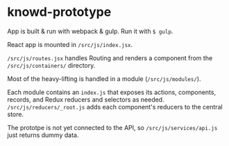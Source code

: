 # knowd-prototype

App is built & run with webpack & gulp. Run it with `$ gulp`.

React app is mounted in `/src/js/index.jsx`.

`/src/js/routes.jsx` handles Routing and renders a component from the `/src/js/containers/` directory.

Most of the heavy-lifting is handled in a module (`/src/js/modules/`).

Each module contains an `index.js` that exposes its actions, components, records, and Redux reducers and selectors as needed.
`/src/js/reducers/_root.js` adds each component's reducers to the central store. 

The prototpe is not yet connected to the API, so `/src/js/services/api.js` just returns dummy data.
